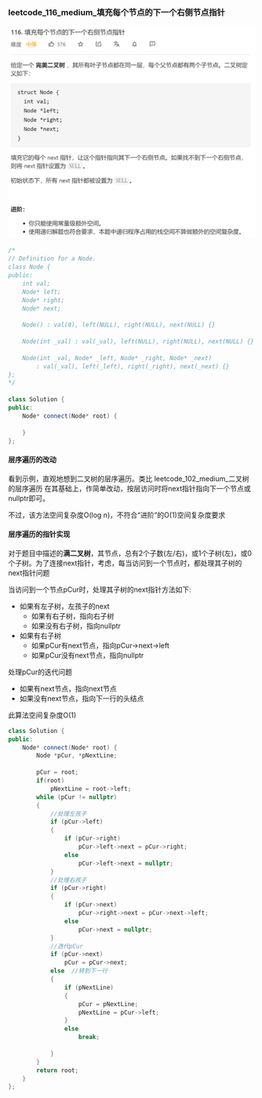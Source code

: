### leetcode_116_medium_填充每个节点的下一个右侧节点指针

![image-20210116200604783](leetcode_116_medium_填充每个节点的下一个右侧节点指针.assets/image-20210116200604783.png)

```c++
/*
// Definition for a Node.
class Node {
public:
    int val;
    Node* left;
    Node* right;
    Node* next;

    Node() : val(0), left(NULL), right(NULL), next(NULL) {}

    Node(int _val) : val(_val), left(NULL), right(NULL), next(NULL) {}

    Node(int _val, Node* _left, Node* _right, Node* _next)
        : val(_val), left(_left), right(_right), next(_next) {}
};
*/

class Solution {
public:
    Node* connect(Node* root) {
        
    }
};
```

#### 层序遍历的改动

看到示例，直观地想到二叉树的层序遍历。类比 leetcode_102_medium_二叉树的层序遍历 在其基础上，作简单改动，按层访问时将next指针指向下一个节点或nullptr即可。

不过，该方法空间复杂度O(log n)，不符合“进阶”的O(1)空间复杂度要求

#### 层序遍历的指针实现

对于题目中描述的**满二叉树**，其节点，总有2个子数(左/右)，或1个子树(左)，或0个子树。为了连接next指针，考虑，每当访问到一个节点时，都处理其子树的next指针问题

当访问到一个节点pCur时，处理其子树的next指针方法如下:

- 如果有左子树，左孩子的next
  - 如果有右子树，指向右子树
  - 如果没有右子树，指向nullptr
- 如果有右子树
  - 如果pCur有next节点，指向pCur->next->left
  - 如果pCur没有next节点，指向nullptr

处理pCur的迭代问题

- 如果有next节点，指向next节点
- 如果没有next节点，指向下一行的头结点

此算法空间复杂度O(1)

```c++
class Solution {
public:
	Node* connect(Node* root) {
		Node *pCur, *pNextLine;
		
		pCur = root;
		if(root)
			pNextLine = root->left;
		while (pCur != nullptr)
		{
			//处理左孩子
			if (pCur->left)
			{
				if (pCur->right)
					pCur->left->next = pCur->right;
				else
					pCur->left->next = nullptr;
			}
			//处理右孩子
			if (pCur->right)
			{
				if (pCur->next)
					pCur->right->next = pCur->next->left;
				else
					pCur->next = nullptr;
			}
			//迭代pCur
			if (pCur->next)
				pCur = pCur->next;
			else  //转到下一行
			{
				if (pNextLine)
				{
					pCur = pNextLine;
					pNextLine = pCur->left;
				}
				else
					break;
				
			}
		}
		return root;
	}
};
```

